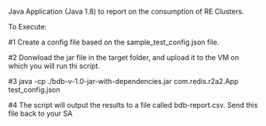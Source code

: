 Java Application (Java 1.8) to report on the consumption of RE Clusters.

To Execute:

#1 Create a config file based on the sample_test_config.json file.

#2 Donwload the jar file in the target folder, and upload it to the VM on which you will run thi script.

#3 java -cp ./bdb-v-1.0-jar-with-dependencies.jar com.redis.r2a2.App test_config.json

#4 The script will output the results to a file called bdb-report.csv. Send this file back to your SA
